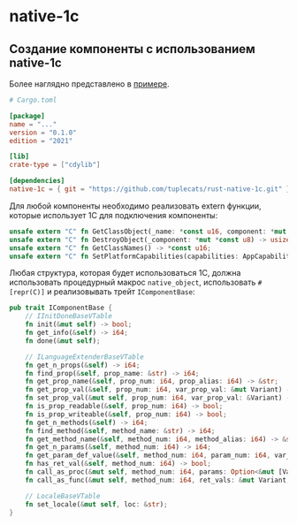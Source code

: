 # native-1c

## Создание компоненты с использованием native-1c

Более наглядно представлено в [примере](examples/simple_example).

```toml
# Cargo.toml

[package]
name = "..."
version = "0.1.0"
edition = "2021"

[lib]
crate-type = ["cdylib"]

[dependencies]
native-1c = { git = "https://github.com/tuplecats/rust-native-1c.git" }
```

Для любой компоненты необходимо реализовать extern функции,
которые использует 1С для подключения компоненты:

```rust
unsafe extern "C" fn GetClassObject(_name: *const u16, component: *mut *const u8) -> usize;
unsafe extern "C" fn DestroyObject(_component: *mut *const u8) -> usize;
unsafe extern "C" fn GetClassNames() -> *const u16;
unsafe extern "C" fn SetPlatformCapabilities(capabilities: AppCapabilities) -> AppCapabilities;
```

Любая структура, которая будет использоваться 1С, должна использовать процедурный макрос `native_object`, 
использовать `#[repr(C)]` и реализовывать трейт `IComponentBase`:
```rust
pub trait IComponentBase {
    // IInitDoneBaseVTable
    fn init(&mut self) -> bool;
    fn get_info(&self) -> i64;
    fn done(&mut self);

    // ILanguageExtenderBaseVTable
    fn get_n_props(&self) -> i64;
    fn find_prop(&self, prop_name: &str) -> i64;
    fn get_prop_name(&self, prop_num: i64, prop_alias: i64) -> &str;
    fn get_prop_val(&self, prop_num: i64, var_prop_val: &mut Variant) -> bool;
    fn set_prop_val(&mut self, prop_num: i64, var_prop_val: &Variant) -> bool;
    fn is_prop_readable(&self, prop_num: i64) -> bool;
    fn is_prop_writeable(&self, prop_num: i64) -> bool;
    fn get_n_methods(&self) -> i64;
    fn find_method(&self, method_name: &str) -> i64;
    fn get_method_name(&self, method_num: i64, method_alias: i64) -> &str;
    fn get_n_params(&self, method_num: i64) -> i64;
    fn get_param_def_value(&self, method_num: i64, param_num: i64, var_param_def_value: &mut Variant) -> bool;
    fn has_ret_val(&self, method_num: i64) -> bool;
    fn call_as_proc(&mut self, method_num: i64, params: Option<&mut [Variant]>) -> bool;
    fn call_as_func(&mut self, method_num: i64, ret_vals: &mut Variant, params: Option<&mut [Variant]>) -> bool;

    // LocaleBaseVTable
    fn set_locale(&mut self, loc: &str);
}
```